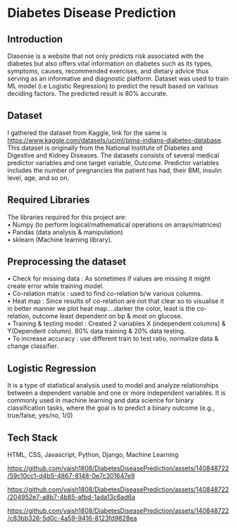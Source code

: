 # Diabetes Disease Prediction
## Introduction
Diasense is a website that not only predicts risk associated with the diabetes but also offers vital information on diabetes such as its
types, symptoms, causes, recommended exercises, and dietary advice thus serving as an informative and diagnostic
platform. Dataset was used to train ML model (i.e Logistic Regression) to predict the result based on various deciding factors. The predicted result is 80% accurate.

## Dataset
I gathered the dataset from Kaggle, link for the same is https://www.kaggle.com/datasets/uciml/pima-indians-diabetes-database. This dataset is originally from the National Institute of Diabetes and Digestive and Kidney Diseases. The datasets consists of several medical predictor variables and one target variable, Outcome. Predictor variables includes the number of pregnancies the patient has had, their BMI, insulin level, age, and so on.

## Required Libraries
The libraries required for this project are:<br>
• Numpy (to perform logical/mathematical operations on arrays/matrices)<br>
• Pandas (data analysis & manipulation)<br>
• sklearn (Machine learning library).

## Preprocessing the dataset
• Check for missing data : As sometimes if values are missing it might create error while training model. <br>
• Co-relation matrix : used to find co-relation b/w various columns. <br>
• Heat map : Since results of co-relation are not that clear so to visualise it in better manner we plot heat map....darker the color, least is the co-relation, outcome least dependent on bp & most on glucose. <br>
• Training &amp; testing model : Created 2 variables X (independent columns) &amp; Y(Dependent column). 80% data training &amp; 20% data
testing. <br>
• To increase accuracy : use different train to test ratio, normalize data
&amp; change classifier.

## Logistic Regression
It is a type of statistical analysis used to model and
analyze relationships between a dependent variable and one or more
independent variables. It is commonly used in machine learning and data
science for binary classification tasks, where the goal is to predict a
binary outcome (e.g., true/false, yes/no, 1/0)

## Tech Stack
HTML, CSS, Javascript, Python, Django, Machine Learning


https://github.com/vaish1808/DiabetesDiseasePrediction/assets/140848722/59c10cc1-d4b5-4867-8148-0e7c301647e9

https://github.com/vaish1808/DiabetesDiseasePrediction/assets/140848722/204952e7-a8b7-4b85-afbd-1ada13c6ad6a


https://github.com/vaish1808/DiabetesDiseasePrediction/assets/140848722/c83bb326-5d0c-4a59-9416-8123fd9828ea




